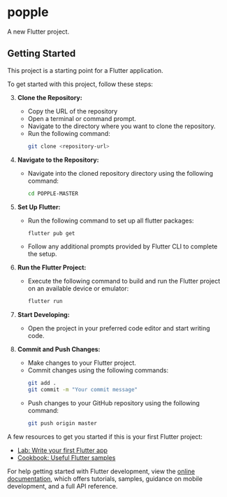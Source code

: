 # popple

A new Flutter project.

## Getting Started

This project is a starting point for a Flutter application.

To get started with this project, follow these steps:

3. **Clone the Repository:**
   - Copy the URL of the repository
   - Open a terminal or command prompt.
   - Navigate to the directory where you want to clone the repository.
   - Run the following command:
     ```bash
     git clone <repository-url>
     ```

4. **Navigate to the Repository:**
   - Navigate into the cloned repository directory using the following command:
     ```bash
     cd POPPLE-MASTER
     ```

5. **Set Up Flutter:**
   - Run the following command to set up all flutter packages:
     ```bash
     flutter pub get
     ```
   - Follow any additional prompts provided by Flutter CLI to complete the setup.

6. **Run the Flutter Project:**
   - Execute the following command to build and run the Flutter project on an available device or emulator:
     ```bash
     flutter run
     ```

7. **Start Developing:**
   - Open the project in your preferred code editor and start writing code.

8. **Commit and Push Changes:**
   - Make changes to your Flutter project.
   - Commit changes using the following commands:
     ```bash
     git add .
     git commit -m "Your commit message"
     ```
   - Push changes to your GitHub repository using the following command:
     ```bash
     git push origin master
     ```

A few resources to get you started if this is your first Flutter project:

- [Lab: Write your first Flutter app](https://docs.flutter.dev/get-started/codelab)
- [Cookbook: Useful Flutter samples](https://docs.flutter.dev/cookbook)

For help getting started with Flutter development, view the
[online documentation](https://docs.flutter.dev/), which offers tutorials,
samples, guidance on mobile development, and a full API reference.
